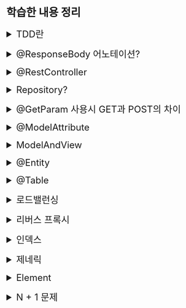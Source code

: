 # 학습한 내용 정리

<details>
<summary style="font-size: x-large">TDD란</summary>

테스트 주도 개발을 뜻함.
지금은 먼저 domain 패키지에 Member라는 부모 클래스를 만들고,
memberRepository라는 인터페이스를 만들어 내가 구현해야 하는 것들의 명세를 작성하였다.

이후 main의 레포지토리에서 클래스를 만들어 그것들을 실제로 구현하고,
test에서 @Test를 사용하며 테스트를 진행하였다.

TDD는 이것의 반대 순서로 가는 것이다.

내가 별 모양 작품을 만든다고 하면,
별 모양 틀을 먼저 만들고 작품이 들어가는 지를 확인하는 것!

테스트를 먼저 만들고, 구현 클래스를 만들어서 테스트를 진행하는 것!
</details>
<br>

<details>
<summary style="font-size: x-large">@ResponseBody 어노테이션?</summary>
해당 어노테이션이 찍혀있으면 spring은 return값의 html을 렌더해 주는 게 아니라
문자 내용을 그대로 찍어준다. (HTTP의 Body에 문자 내용을 그대로 반환한다는 말)

글자는 그대로 찍어주면 되는데 만약 객체를 넘겨준다면?
이것은 JSON 방식으로 data를 만들어서 HTTP응답에 반환해 주는게 default!

api를 보통 이것을 이용하여 만든다.
</details>
<br>

<details>
<summary style="font-size: x-large">@RestController</summary>
@Controller 와 @ResponseBody를 합친 역할을 하는 것
@RestController를 사용하면 따로 method들에 @ResponseBody를 사용하지 않아도
controller 내부의 메소드 내용들이 ResponseBody가 적용되어 나온다.
</details>
<br>

<details>
<summary style="font-size: x-large">Repository?</summary>
Entity 객체를 DB와 연결시켜주는 역할을 한다.
만들때에는 인터페이스로 만들고, 어떤 테이블과 연결할 지 제네릭스에 작성한다.

예시로
"Public interface ProductRepository extends JpaRepository <Food, Long>" 이런 식으로 작성하는데,
제네릭스 안의 첫번째에는 연결할 테이블을 작성하고 뒤에는 타입을 작성한다.
</details>
<br>

<details>
<summary style="font-size: x-large">@GetParam 사용시 GET과 POST의 차이</summary>
html에서 form 태그를 이용할 때 get 방식을 사용하면 url에 주고받는 내용이 바로 표시가 되지만,
post방식으로 보냈을 때에는 url 방식으로 보냈을 때에는 값이 표현이 되지 않고 payload에 실려서 들어가게 된다.

html에서 form태그를 통해서 값을 보낼때 @RequestParam으로 값을 받을 수 있다.
</details>
<br>

<details>
<summary style="font-size: x-large">@ModelAttribute</summary>
클라이언트에서 보내는 값이 여러개일 때, @ModelAttribute를 사용해서 값을 객체 형식으로 받을 수 있다.
사용할 때에는 객체의 필드에 접근을 해서 사용하면 되지만 객체에 @Setter가 꼭 설정되어 있어야 한다.

덧붙여 @ModelAttribute는 생략이 가능하다.

</details>
<br>

<details>
<summary style="font-size: x-large">ModelAndView</summary>
Controller 처리 결과 후 응답할 view와 view에 전달할 값을 저장
ModelAndView는 데이터와 이동하고자 하는 View Page를 같이 저장한다.

예시로 아래와 같이 사용할 수 있다.
@RequestMapping("/api/member")
public ModelAndView view(){

//데이터와 뷰를 동시에 설정 가능하다
return new ModelAndView("index", "123");

</details>
<br>

<details>
<summary style="font-size: x-large">@Entity</summary>
기본 생성자는 필수로 있어야 함! -> jpa 규정이라고 함.   <br>
저장할 필드에 final사용할 수 없음   <br>
jpa를 사용해서 테이블과 매핑할 클래스는 @Entity가 필수<br>
final클래스, enum, interface, inner(중첩클래스) 클래스는 @Entity를 사용할 수 없음<br>
예시) @Entity(name="Member")<br>
jpa가 내부적으로 구분하는 이름으로, 설정을 따로 안하면 기본값으로 클래스 이름을 그대로 사용한다.<br>
클래스 이름이 겹치거나 하는 게 아니면 바꾸지 말자.<br>
</details>
<br>

<details>
<summary style="font-size: x-large">@Table</summary>
Entity에 해당되는 파일에 @Entity와 @Table을 사용할 수 있음.<br>
일단 @Entity는 필수. 다만 Entity만 사용했을 때에는 DB와 연결할 때, 테이블 명이 클래스와 동일하게 설명됨<br>
즉 클래스 이름이 Member라면, DB에서 Member 테이블로 연결된다는 얘기.<br>
@Table 어노테이션은 실제 DB에 붙을 테이블명을 말함.<br>
예를들어 @Entity / @Table(name = "hello")라고 지정을 해 두면,<br>
createQuery(select * from Member)로 호출을 하면 호출은 엔티티 클래스 이름으로 가는데, 실제 DB에는 테이블 네임으로 붙는다<br>
</details>
<br>

<details>
<summary style="font-size: x-large">로드밸런싱</summary>
다수의 인스턴스로 서비스를 돌리고 이를 웹 서버로 잘 밸런싱 해 주는 것을 말한다.<br>
이렇게 되면 사용자들이 한 서버에 몰리지 않게 분산처리가 되어 서버의 부하를 막을 수 있다.<br>

또한 한 서비스에 서버를 두 개를 두는 경우가 있다. 이것은 지속성을 위함이다.<br>
예를 들어 kirin.com이라는 곳에서 업데이트가 생겼다. 만일 하나의 서버에서 이 서비스가 작동하고 있었다면<br>
아무리 업데이트가 빨라도 사용자는 업데이트가 진행되는 동안 에러를 마주할 가능성이 생긴다.<br>

이런일이 발생하지 않도록 하나의 서버에서 업데이트가 진행될 때, 다른 서버에서 업데이트가 진행될 수 있도록 하는 것이다.<br>
</details>
<br>

<details>
<summary style="font-size: x-large">리버스 프록시</summary>
보통 프록시를 떠올리면, 내가 특정 사이트에 접속할 때 내 아이피 대신 서버의 아이피를 보여주는 것만을 생각했다.<br>
이렇게 사용자들이 어딘가에 접속을 할 때 프록시 서버를 거쳐 자신의 아이피를 숨기고 접속하는 것을 forward proxy라고 한다.<br>

반대로 방문하는 사람들로부터 서버의 정보를 감추는 것을 reverse proxy라고 한다.<br>
서버 내부적으로 파일이 어느 폴더에 들어있고 서비스가 몇 번 포트로 돌고 있는지를 감추는 것이다.<br>

이것을 활용해서! 한 서버에서 여러 웹이 돌고 있다고 생각을 해 보자.<br>
이런 상황에서 사용자들이 들어올 때 어느 주소로 사용자들이 접속을 하든 웹 서버가 먼저 확인하고<br>
어떤곳을 찾아서 왔는지를 보고 그에 알맞는 처리를 해 주는 것이다. (예를 들어 kirin.com이네 ? 이건 왼쪽! longlong.com이네? 이건 오른쪽! 이런 식으로)<br>
</details>
<br>

<details>
<summary style="font-size: x-large">인덱스</summary>
인덱스는 백과사전의 목차라고 이해했다.<br>

<br>
우리가 원하는 특정 단어를 찾아볼 때, 첫 장부터 하나씩 찾아보는 것은 굉장히 비효율적이다.<br>
우리는 원하는 단어를 더욱 빠르게 찾기 위해서 사전의 목차를 확인하고 단어가 어디에 포함되어 있는지를 찾아, 바로 원하는 페이지로 이동할 것이다.<br>
<br>
좀 더 그럴듯하게 말하자면,<br>
데이터 검색 속도를 향상시키기 위해 db에서 테이블의 특정 column(field)을 기준으로 잡고,<br>
<br>
각 row(record)의 값을 가지고 있는 것을 복사하여 별도 생성하여 정렬한 것이라고도 할 수 있습니다.<br>
(출처: https://en.wikipedia.org/wiki/Database_index)<br>

인덱스를 사용하면 데이터 검색 속도가 대폭 향상되지만, 인덱스를 생성하는 작업이나 인덱스를 관리하는 데 추가로 리소스가 소모된다는 단점이 있다.<br>
(인덱스를 생성하는 작업과 유지 관리하는 오버헤드가 발생!)<br>
</details>
<br>


<details>
<summary style="font-size: x-large">제네릭</summary>

다양한 타입의 객체를 다루는 메서드나 컬렉션 클래스를 컴파일 할 때 타입 체크를 해 주는 기능이다.<br>
제네릭 타입은 클래스와 메서드에 선언할 수 있다.<br>
<br>
// 일반적인 클래스<br>
class Box {<br>
Object item;<br>
<br>
void setItem(Object item) {this.item = item;}<br>
Object getItem() {return item;}<br>
}<br>
<br>
// 제네릭 클래스<br>
class Box&lt;T> {<br>
T item;<br>
<br>
void setItem(T item) {this.item = item;}<br>
T getItem() {return item;}<br>
}<br>

위에 제네릭 클래스를 선언할 때 뒤에 &lt;T>가 붙었는데, 여기서 T를 타입 변수(type variable)이라고 한다.<br>
이 타입 변수로 어떤 타입이 들어가게 될 것이라는 것을 표시를 해 주는 것이다.<br>
임의의 변수이므로 무조건 T를 써야되는 것은 아니지만, 그래도 네이밍을 지켜주는 것이 좋다.<br>
<br>
E : 요소 (Element, 자바 컬렉션에서 주로 사용됨)<br>
K : 키<br>
N : 숫자<br>
T : 타입<br>
V : 값<br>
S,U,V : 두번 째, 세 번째, 네 번째에 선언된 타입<br>

</details>
<br>


<details>
<summary style="font-size: x-large">Element</summary>

자바 컬렉션을 뜯어보다 보면 제네릭에서 E를 많이 마주한다.<br>
여기에서 E는 element, 요소를 뜻한다.<br>
<br>
element는 어떤 자료구조에서 하나의 값 또는 객체를 의미한다.<br>
말 그대로 그 자료구조의 구성 요소를 의미하는 것이다.<br>
<br>
예를 들어, 정수형 배열에 대한 element는 배열 안에 저장된 개별적인 정수 값이다.<br>
배열 {1,2,3,4,5}에 대한 element는 1,2,3,4,5이다.<br>
<br>
ArrayList<E>의 경우에서는 ArrayList가 포함하는 element의 타입을 의미하는 것이다.<br>
ex) ArrayList<String>이면 해당 ArrayList의 element 타입이 String이라는 것<br>
</details>
<br>

<details>
<summary style="font-size: x-large">N + 1 문제</summary>

첫 번째 쿼리의 결과로 N번만큼 쿼리가 추가 실행되는 것.<br>

</details>
<br>